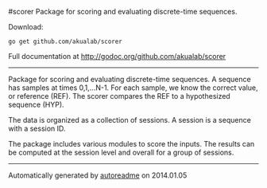 #scorer
Package for scoring and evaluating discrete-time sequences.

Download:
```shell
go get github.com/akualab/scorer
```


Full documentation at http://godoc.org/github.com/akualab/scorer

* * *
Package for scoring and evaluating discrete-time sequences. A sequence has samples at
times 0,1,...N-1. For each sample, we know the correct value, or reference (REF).
The scorer compares the REF to a hypothesized sequence (HYP).

The data is organized as a collection of sessions. A session is a sequence with a session ID.

The package includes various modules to score the inputs. The results can be computed
at the session level and overall for a group of sessions.



* * *
Automatically generated by [autoreadme](https://github.com/jimmyfrasche/autoreadme) on 2014.01.05
